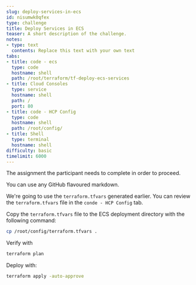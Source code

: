 ```yaml
---
slug: deploy-services-in-ecs
id: nisumwk0qfex
type: challenge
title: Deploy Services in ECS
teaser: A short description of the challenge.
notes:
- type: text
  contents: Replace this text with your own text
tabs:
- title: code - ecs
  type: code
  hostname: shell
  path: /root/terraform/tf-deploy-ecs-services
- title: Cloud Consoles
  type: service
  hostname: shell
  path: /
  port: 80
- title: code - HCP Config
  type: code
  hostname: shell
  path: /root/config/
- title: Shell
  type: terminal
  hostname: shell
difficulty: basic
timelimit: 6000
---
```

The assignment the participant needs to complete in order to proceed.

You can use any GitHub flavoured markdown.

We're going to use the `terraform.tfvars` generated earlier. You can review the `terraform.tfvars` file in the `conde - HCP Config` tab.

Copy the `terraform.tfvars` file to the ECS deployment directory with the following command:

```sh
cp /root/config/terraform.tfvars .
```

Verify with
```sh
terraform plan
```

Deploy with:
```sh
terraform apply -auto-approve
```
